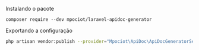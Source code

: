 

Instalando o pacote

```
composer require --dev mpociot/laravel-apidoc-generator
```

Exportando a configuração

```bash
php artisan vendor:publish --provider="Mpociot\ApiDoc\ApiDocGeneratorServiceProvider" --tag=apidoc-config
```

